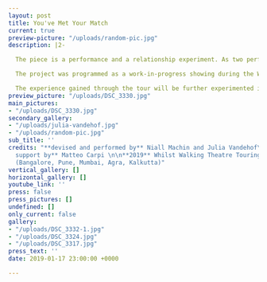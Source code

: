 ```yaml
---
layout: post
title: You've Met Your Match
current: true
preview-picture: "/uploads/random-pic.jpg"
description: |2-

  The piece is a performance and a relationship experiment. As two performers strive towards a healthy match, there is a balanced weighting. But what happens if one pushes harder? If one doesn´t give resistance? Or one gives up? The performance is a physical research into the crash when you think you're on the same page as somebody, but not.

  The project was programmed as a work-in-progress showing during the Whilst Walking Theater Festival India from January to March 2019.

  The experience gained through the tour will be further experimented in the next research phase. Formally, it plays with a movement score, as well as moments of memory and the push and pull of everyday life. We play with fragmented light sources, which lets the audience experience an ambiguous sense of time in the character’s emotional journey.
preview_picture: "/uploads/DSC_3330.jpg"
main_pictures:
- "/uploads/DSC_3330.jpg"
secondary_gallery:
- "/uploads/julia-vandehof.jpg"
- "/uploads/random-pic.jpg"
sub_title: ''
credits: "**devised and performed by** Niall Machin and Julia Vandehof\n\n**technical
  support by** Matteo Carpi \n\n**2019** Whilst Walking Theatre Touring Festival India
  (Bangalore, Pune, Mumbai, Agra, Kalkutta)"
vertical_gallery: []
horizontal_gallery: []
youtube_link: ''
press: false
press_pictures: []
undefined: []
only_current: false
gallery:
- "/uploads/DSC_3332-1.jpg"
- "/uploads/DSC_3324.jpg"
- "/uploads/DSC_3317.jpg"
press_text: ''
date: 2019-01-17 23:00:00 +0000

---
```

